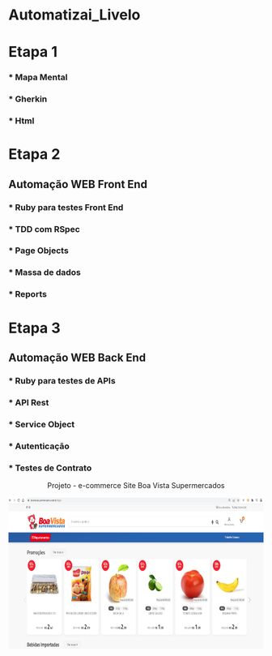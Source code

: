 # Automatizai_Livelo
# Etapa 1
### * Mapa Mental
### * Gherkin
### * Html
# Etapa 2
## Automação WEB Front End
### * Ruby para testes Front End
### * TDD com RSpec
### * Page Objects
### * Massa de dados 
### * Reports
# Etapa 3
## Automação WEB Back End
### * Ruby para testes de APIs
### * API Rest
### * Service Object
### * Autenticação
### * Testes de Contrato

<p align="center">Projeto - e-commerce Site Boa Vista Supermercados</center> 

<p align="center">
  <img width="780" height="300" src="https://github.com/cristiancfe/Automatizai_Livelo/blob/main/etapa1_analise_e_gherkin/imagens/Site_Boa_Vista%20Supermercados.png">
</p>

